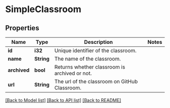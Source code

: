 # SimpleClassroom

## Properties

Name | Type | Description | Notes
------------ | ------------- | ------------- | -------------
**id** | **i32** | Unique identifier of the classroom. | 
**name** | **String** | The name of the classroom. | 
**archived** | **bool** | Returns whether classroom is archived or not. | 
**url** | **String** | The url of the classroom on GitHub Classroom. | 

[[Back to Model list]](../README.md#documentation-for-models) [[Back to API list]](../README.md#documentation-for-api-endpoints) [[Back to README]](../README.md)


